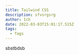 ```yaml
---
title: Tailwind CSS
description: sfvsrgsrg
author: Ich
date: 2022-03-03T15:01:17.515Z
tags:
  - Tags
---
```

sbstbdsb